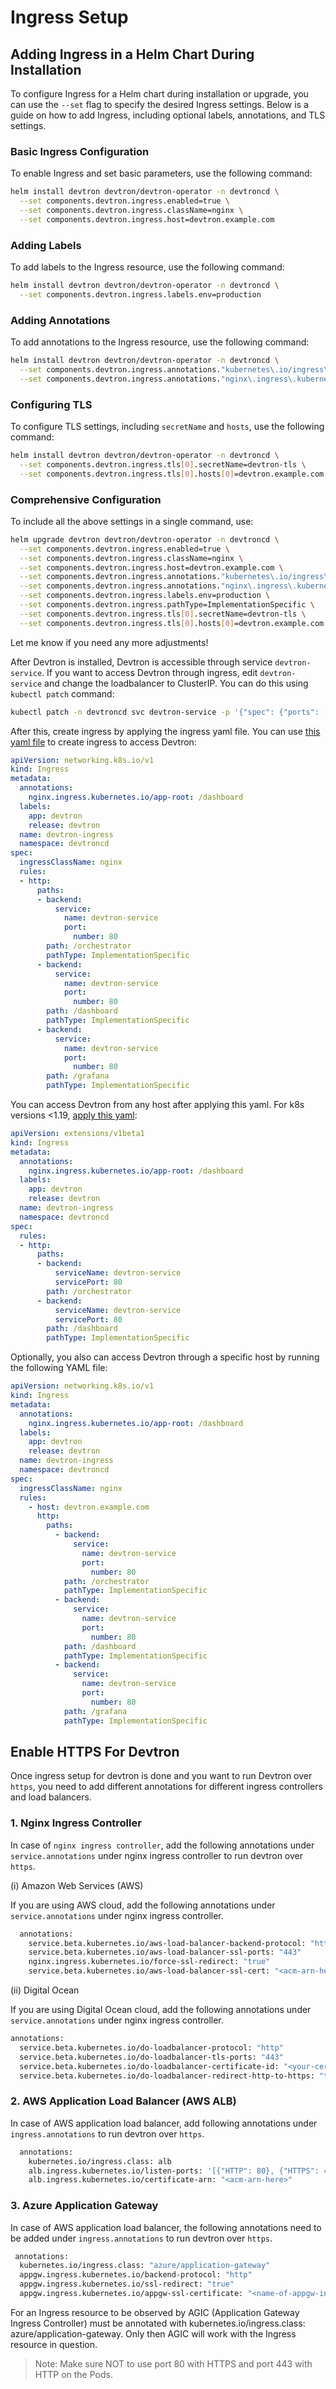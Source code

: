 # Ingress Setup

## Adding Ingress in a Helm Chart During Installation

To configure Ingress for a Helm chart during installation or upgrade, you can use the `--set` flag to specify the desired Ingress settings. Below is a guide on how to add Ingress, including optional labels, annotations, and TLS settings.

### Basic Ingress Configuration

To enable Ingress and set basic parameters, use the following command:

```bash
helm install devtron devtron/devtron-operator -n devtroncd \
  --set components.devtron.ingress.enabled=true \
  --set components.devtron.ingress.className=nginx \
  --set components.devtron.ingress.host=devtron.example.com
```

### Adding Labels

To add labels to the Ingress resource, use the following command:

```bash
helm install devtron devtron/devtron-operator -n devtroncd \
  --set components.devtron.ingress.labels.env=production
```

### Adding Annotations

To add annotations to the Ingress resource, use the following command:

```bash
helm install devtron devtron/devtron-operator -n devtroncd \
  --set components.devtron.ingress.annotations."kubernetes\.io/ingress\.class"=nginx \
  --set components.devtron.ingress.annotations."nginx\.ingress\.kubernetes\.io\/app-root"="/dashboard"
```

### Configuring TLS

To configure TLS settings, including `secretName` and `hosts`, use the following command:

```bash
helm install devtron devtron/devtron-operator -n devtroncd \
  --set components.devtron.ingress.tls[0].secretName=devtron-tls \
  --set components.devtron.ingress.tls[0].hosts[0]=devtron.example.com
```

### Comprehensive Configuration

To include all the above settings in a single command, use:

```bash
helm upgrade devtron devtron/devtron-operator -n devtroncd \
  --set components.devtron.ingress.enabled=true \
  --set components.devtron.ingress.className=nginx \
  --set components.devtron.ingress.host=devtron.example.com \
  --set components.devtron.ingress.annotations."kubernetes\.io/ingress\.class"=nginx \
  --set components.devtron.ingress.annotations."nginx\.ingress\.kubernetes\.io\/app-root"="/dashboard" \
  --set components.devtron.ingress.labels.env=production \
  --set components.devtron.ingress.pathType=ImplementationSpecific \
  --set components.devtron.ingress.tls[0].secretName=devtron-tls \
  --set components.devtron.ingress.tls[0].hosts[0]=devtron.example.com
```

Let me know if you need any more adjustments!

After Devtron is installed, Devtron is accessible through service `devtron-service`.
If you want to access Devtron through ingress, edit `devtron-service` and change the loadbalancer to ClusterIP. You can do this using `kubectl patch` command:

```bash
kubectl patch -n devtroncd svc devtron-service -p '{"spec": {"ports": [{"port": 80,"targetPort": "devtron","protocol": "TCP","name": "devtron"}],"type": "ClusterIP","selector": {"app": "devtron"}}}'
```
 
After this, create ingress by applying the ingress yaml file.
You can use [this yaml file](https://github.com/devtron-labs/devtron/blob/main/manifests/yamls/devtron-ingress.yaml) to create ingress to access Devtron:

```yaml
apiVersion: networking.k8s.io/v1
kind: Ingress
metadata:
  annotations: 
    nginx.ingress.kubernetes.io/app-root: /dashboard
  labels:
    app: devtron
    release: devtron
  name: devtron-ingress
  namespace: devtroncd
spec:
  ingressClassName: nginx
  rules:
  - http:
      paths:
      - backend:
          service:
            name: devtron-service
            port:
              number: 80
        path: /orchestrator
        pathType: ImplementationSpecific 
      - backend:
          service:
            name: devtron-service
            port:
              number: 80
        path: /dashboard
        pathType: ImplementationSpecific
      - backend:
          service:
            name: devtron-service
            port:
              number: 80
        path: /grafana
        pathType: ImplementationSpecific  
```        

You can access Devtron from any host after applying this yaml. For k8s versions <1.19, [apply this yaml](https://github.com/devtron-labs/devtron/blob/main/manifests/yamls/devtron-ingress-legacy.yaml):

```yaml
apiVersion: extensions/v1beta1
kind: Ingress
metadata:
  annotations: 
    nginx.ingress.kubernetes.io/app-root: /dashboard
  labels:
    app: devtron
    release: devtron
  name: devtron-ingress
  namespace: devtroncd
spec:
  rules:
  - http:
      paths:
      - backend:
          serviceName: devtron-service
          servicePort: 80
        path: /orchestrator
      - backend:
          serviceName: devtron-service
          servicePort: 80
        path: /dashboard
        pathType: ImplementationSpecific  
```        

Optionally, you also can access Devtron through a specific host by running the following YAML file:

```yaml
apiVersion: networking.k8s.io/v1
kind: Ingress
metadata:
  annotations: 
    nginx.ingress.kubernetes.io/app-root: /dashboard
  labels:
    app: devtron
    release: devtron
  name: devtron-ingress
  namespace: devtroncd
spec:
  ingressClassName: nginx
  rules:
    - host: devtron.example.com
      http:
        paths:
          - backend:
              service:
                name: devtron-service
                port:
                  number: 80
            path: /orchestrator
            pathType: ImplementationSpecific
          - backend:
              service:
                name: devtron-service
                port:
                  number: 80
            path: /dashboard
            pathType: ImplementationSpecific
          - backend:
              service:
                name: devtron-service
                port:
                  number: 80
            path: /grafana
            pathType: ImplementationSpecific
```

## Enable HTTPS For Devtron

Once ingress setup for devtron is done and you want to run Devtron over `https`, you need to add different annotations for different ingress controllers and load balancers.

### 1. Nginx Ingress Controller

In case of `nginx ingress controller`, add the following annotations under `service.annotations` under nginx ingress controller to run devtron over `https`.

(i) Amazon Web Services (AWS)

If you are using AWS cloud, add the following annotations under `service.annotations` under nginx ingress controller.

```bash
  annotations:
    service.beta.kubernetes.io/aws-load-balancer-backend-protocol: "http"
    service.beta.kubernetes.io/aws-load-balancer-ssl-ports: "443"
    nginx.ingress.kubernetes.io/force-ssl-redirect: "true"
    service.beta.kubernetes.io/aws-load-balancer-ssl-cert: "<acm-arn-here>"
```

(ii) Digital Ocean

If you are using Digital Ocean cloud, add the following annotations under `service.annotations` under nginx ingress controller.

```bash
annotations:
  service.beta.kubernetes.io/do-loadbalancer-protocol: "http"
  service.beta.kubernetes.io/do-loadbalancer-tls-ports: "443"
  service.beta.kubernetes.io/do-loadbalancer-certificate-id: "<your-certificate-id>"
  service.beta.kubernetes.io/do-loadbalancer-redirect-http-to-https: "true"
```

### 2. AWS Application Load Balancer (AWS ALB)

In case of AWS application load balancer, add following annotations under `ingress.annotations` to run devtron over `https`.

```bash
  annotations:
    kubernetes.io/ingress.class: alb
    alb.ingress.kubernetes.io/listen-ports: '[{"HTTP": 80}, {"HTTPS": 443}]'
    alb.ingress.kubernetes.io/certificate-arn: "<acm-arn-here>"
```

### 3. Azure Application Gateway

In case of AWS application load balancer, the following annotations need to be added under `ingress.annotations` to run devtron over `https`.

```bash
 annotations:
  kubernetes.io/ingress.class: "azure/application-gateway"
  appgw.ingress.kubernetes.io/backend-protocol: "http"
  appgw.ingress.kubernetes.io/ssl-redirect: "true"
  appgw.ingress.kubernetes.io/appgw-ssl-certificate: "<name-of-appgw-installed-certificate>"
```
For an Ingress resource to be observed by AGIC (Application Gateway Ingress Controller) must be annotated with kubernetes.io/ingress.class: azure/application-gateway. Only then AGIC will work with the Ingress resource in question.

> Note: Make sure NOT to use port 80 with HTTPS and port 443 with HTTP on the Pods.



